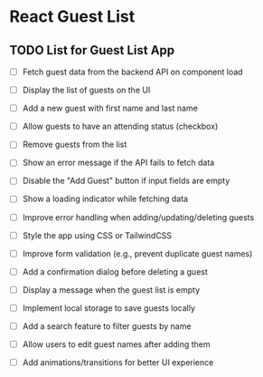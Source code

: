 # React Guest List

## TODO List for Guest List App

- [ ] Fetch guest data from the backend API on component load
- [ ] Display the list of guests on the UI
- [ ] Add a new guest with first name and last name
- [ ] Allow guests to have an attending status (checkbox)
- [ ] Remove guests from the list

- [ ] Show an error message if the API fails to fetch data
- [ ] Disable the "Add Guest" button if input fields are empty
- [ ] Show a loading indicator while fetching data
- [ ] Improve error handling when adding/updating/deleting guests

- [ ] Style the app using CSS or TailwindCSS
- [ ] Improve form validation (e.g., prevent duplicate guest names)
- [ ] Add a confirmation dialog before deleting a guest
- [ ] Display a message when the guest list is empty

- [ ] Implement local storage to save guests locally
- [ ] Add a search feature to filter guests by name
- [ ] Allow users to edit guest names after adding them
- [ ] Add animations/transitions for better UI experience
